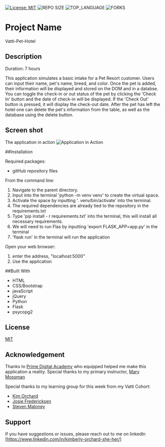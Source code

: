 [![License: MIT](https://img.shields.io/badge/License-MIT-yellow.svg)](https://opensource.org/licenses/MIT)
![REPO SIZE](https://img.shields.io/github/repo-size/korchard/vatti-pet-hotel.svg?style=flat-square)
![TOP_LANGUAGE](https://img.shields.io/github/languages/top/korchard/vatti-pet-hotel.svg?style=flat-square)
![FORKS](https://img.shields.io/github/forks/korchard/vatti-pet-hotel.svg?style=social)

# Project Name

Vatti-Pet-Hotel

## Description

Duration: 7 hours

This application simulates a basic intake for a Pet Resort customer. Users can input their name, pet's name, breed, and color. Once the pet is added, their information will be displayed and stored on the DOM and in a databse. You can toggle the check-in or out status of the pet by clicking the 'Check In' button and the date of check-in will be displayed. If the 'Check Out' button is pressed, it will display the check-out date. After the pet has left the hotel one can delete the pet's information from the table, as well as the database using the delete button. 

## Screen shot

The application in action
![Application in Action](pet_hotel.png)

##Installation

Required packages:
- gitHub repository files

From the command line:
1. Navigate to the parent directory.
2. Input into the terminal 'python -m venv venv' to create the virtual space.
3. Activate the space by inputting '. venv/bin/activate' into the terminal.
4. The required dependencies are already tied to the repository in the requirements.txt
1. Type 'pip install - r requirements.txt' into the terminal, this will install all necessary requirements.
2. We will need to run Flas by inputting 'export FLASK_APP=app.py' in the terminal
3. 'flask run' in the terminal will run the application

Open your web browser:
1. enter the address, "localhost:5000"
2. Use the application

##Built With

- HTML
- CSS/Bootstrap
- javaScript
- jQuery
- Python
- Flask
- psycopg2

## License
[MIT](https://choosealicense.com/licenses/mit/)

## Acknowledgement
Thanks to [Prime Digital Academy](www.primeacademy.io) who equipped helped me make this application a reality. Special thanks to my primary instructor, [Mary Mossman](https://github.com/mbMosman)

Special thanks to my learning group for this week from my Vatti Cohort:
- [Kim Orchard](https://github.com/korchard)
- [Josie Fredericksen](https://github.com//freder48)
- [Steven Maloney](https://github.com/sdeda1us)

## Support

If you have suggestions or issues, please reach out to me on linkedIn [https://www.linkedin.com/in/kimberly-orchard-she-her/]



